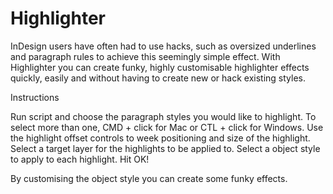 Highlighter
===========

InDesign users have often had to use hacks, such as oversized underlines and paragraph rules to achieve this seemingly simple effect. With Highlighter you can create funky, highly customisable highlighter effects quickly, easily and without
having to create new or hack existing styles.

Instructions

Run script and choose the paragraph styles you would like to highlight. To select more than one, CMD + click for Mac or CTL + click for Windows.
Use the highlight offset controls to week positioning and size of the highlight.
Select a target layer for the highlights to be applied to.
Select a object style to apply to each highlight.
Hit OK! 

By customising the object style you can create some funky effects.
